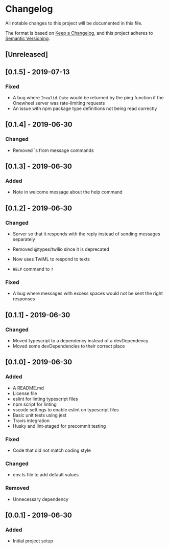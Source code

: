 # Changelog

All notable changes to this project will be documented in this file.

The format is based on [Keep a Changelog](https://keepachangelog.com/en/1.0.0/),
and this project adheres to [Semantic Versioning](https://semver.org/spec/v2.0.0.html).

## [Unreleased]

## [0.1.5] - 2019-07-13

### Fixed

- A bug where `Invalid Date` would be returned by the ping function if the Onewheel server was rate-limiting requests
- An issue with npm package type definitions not being read correctly

## [0.1.4] - 2019-06-30

### Changed

- Removed `s from message commands

## [0.1.3] - 2019-06-30

### Added

- Note in welcome message about the help command

## [0.1.2] - 2019-06-30

### Changed

- Server so that it responds with the reply instead of sending messages separately

- Removed @types/twilio since it is deprecated

- Now uses TwiML to respond to texts

- `HELP` command to `?`

### Fixed

- A bug where messages with excess spaces would not be sent the right responses

## [0.1.1] - 2019-06-30

### Changed

- Moved typescript to a dependency instead of a devDependency
- Moved some devDependencies to their correct place

## [0.1.0] - 2019-06-30

### Added

- A README.md
- License file
- eslint for linting typescript files
- npm script for linting
- vscode settings to enable eslint on typescript files
- Basic unit tests using jest
- Travis integration
- Husky and lint-staged for precommit testing

### Fixed

- Code that did not match coding style

### Changed

- env.ts file to add default values

### Removed

- Unnecessary dependency

## [0.0.1] - 2019-06-30

### Added

- Initial project setup
